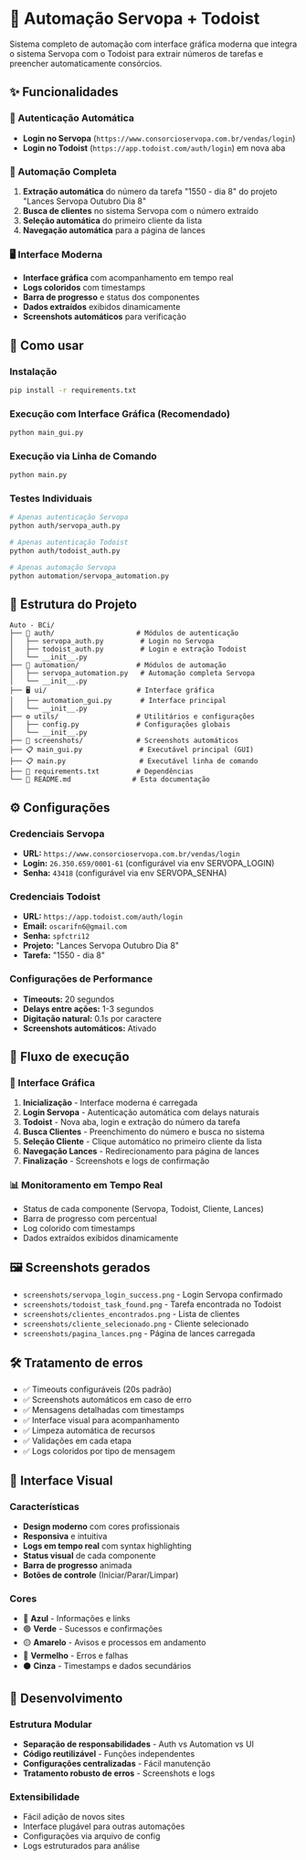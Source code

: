 # 🤖 Automação Servopa + Todoist

Sistema completo de automação com interface gráfica moderna que integra o sistema Servopa com o Todoist para extrair números de tarefas e preencher automaticamente consórcios.

## ✨ Funcionalidades

### 🔐 Autenticação Automática
- **Login no Servopa** (`https://www.consorcioservopa.com.br/vendas/login`)
- **Login no Todoist** (`https://app.todoist.com/auth/login`) em nova aba

### 🎯 Automação Completa
1. **Extração automática** do número da tarefa "1550 - dia 8" do projeto "Lances Servopa Outubro Dia 8"
2. **Busca de clientes** no sistema Servopa com o número extraído
3. **Seleção automática** do primeiro cliente da lista
4. **Navegação automática** para a página de lances

### 🖥️ Interface Moderna
- **Interface gráfica** com acompanhamento em tempo real
- **Logs coloridos** com timestamps
- **Barra de progresso** e status dos componentes
- **Dados extraídos** exibidos dinamicamente
- **Screenshots automáticos** para verificação

## 🚀 Como usar

### Instalação
```bash
pip install -r requirements.txt
```

### Execução com Interface Gráfica (Recomendado)
```bash
python main_gui.py
```

### Execução via Linha de Comando
```bash
python main.py
```

### Testes Individuais
```bash
# Apenas autenticação Servopa
python auth/servopa_auth.py

# Apenas autenticação Todoist  
python auth/todoist_auth.py

# Apenas automação Servopa
python automation/servopa_automation.py
```

## 📁 Estrutura do Projeto

```
Auto - BCi/
├── 🔐 auth/                    # Módulos de autenticação
│   ├── servopa_auth.py         # Login no Servopa
│   ├── todoist_auth.py         # Login e extração Todoist
│   └── __init__.py
├── 🤖 automation/              # Módulos de automação
│   ├── servopa_automation.py   # Automação completa Servopa
│   └── __init__.py
├── 🖥️ ui/                      # Interface gráfica
│   ├── automation_gui.py       # Interface principal
│   └── __init__.py
├── ⚙️ utils/                   # Utilitários e configurações
│   ├── config.py              # Configurações globais
│   └── __init__.py
├── 📸 screenshots/             # Screenshots automáticos
├── 📋 main_gui.py              # Executável principal (GUI)
├── 📋 main.py                  # Executável linha de comando
├── 📄 requirements.txt         # Dependências
└── 📖 README.md               # Esta documentação
```

## ⚙️ Configurações

### Credenciais Servopa
- **URL:** `https://www.consorcioservopa.com.br/vendas/login`
- **Login:** `26.350.659/0001-61` (configurável via env SERVOPA_LOGIN)
- **Senha:** `43418` (configurável via env SERVOPA_SENHA)

### Credenciais Todoist
- **URL:** `https://app.todoist.com/auth/login`
- **Email:** `oscarifn6@gmail.com`
- **Senha:** `spfctri12`
- **Projeto:** "Lances Servopa Outubro Dia 8"
- **Tarefa:** "1550 - dia 8"

### Configurações de Performance
- **Timeouts:** 20 segundos
- **Delays entre ações:** 1-3 segundos
- **Digitação natural:** 0.1s por caractere
- **Screenshots automáticos:** Ativado

## 🔄 Fluxo de execução

### 🚀 Interface Gráfica
1. **Inicialização** - Interface moderna é carregada
2. **Login Servopa** - Autenticação automática com delays naturais
3. **Todoist** - Nova aba, login e extração do número da tarefa
4. **Busca Clientes** - Preenchimento do número e busca no sistema
5. **Seleção Cliente** - Clique automático no primeiro cliente da lista
6. **Navegação Lances** - Redirecionamento para página de lances
7. **Finalização** - Screenshots e logs de confirmação

### 📊 Monitoramento em Tempo Real
- Status de cada componente (Servopa, Todoist, Cliente, Lances)
- Barra de progresso com percentual
- Log colorido com timestamps
- Dados extraídos exibidos dinamicamente

## 🖼️ Screenshots gerados

- `screenshots/servopa_login_success.png` - Login Servopa confirmado
- `screenshots/todoist_task_found.png` - Tarefa encontrada no Todoist
- `screenshots/clientes_encontrados.png` - Lista de clientes
- `screenshots/cliente_selecionado.png` - Cliente selecionado
- `screenshots/pagina_lances.png` - Página de lances carregada

## 🛠️ Tratamento de erros

- ✅ Timeouts configuráveis (20s padrão)
- ✅ Screenshots automáticos em caso de erro
- ✅ Mensagens detalhadas com timestamps
- ✅ Interface visual para acompanhamento
- ✅ Limpeza automática de recursos
- ✅ Validações em cada etapa
- ✅ Logs coloridos por tipo de mensagem

## 🎨 Interface Visual

### Características
- **Design moderno** com cores profissionais
- **Responsiva** e intuitiva
- **Logs em tempo real** com syntax highlighting
- **Status visual** de cada componente
- **Barra de progresso** animada
- **Botões de controle** (Iniciar/Parar/Limpar)

### Cores
- 🔵 **Azul** - Informações e links
- 🟢 **Verde** - Sucessos e confirmações  
- 🟡 **Amarelo** - Avisos e processos em andamento
- 🔴 **Vermelho** - Erros e falhas
- ⚫ **Cinza** - Timestamps e dados secundários

## 🔧 Desenvolvimento

### Estrutura Modular
- **Separação de responsabilidades** - Auth vs Automation vs UI
- **Código reutilizável** - Funções independentes
- **Configurações centralizadas** - Fácil manutenção
- **Tratamento robusto de erros** - Screenshots e logs

### Extensibilidade
- Fácil adição de novos sites
- Interface plugável para outras automações
- Configurações via arquivo de config
- Logs estruturados para análise
